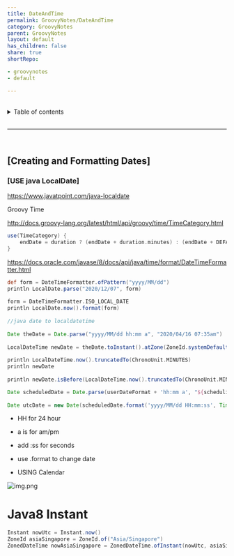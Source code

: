 ```yaml
---
title: DateAndTime
permalink: GroovyNotes/DateAndTime
category: GroovyNotes
parent: GroovyNotes
layout: default
has_children: false
share: true
shortRepo:

- groovynotes
- default

---
```


<br/>    

<details markdown="block">    
<summary>    
Table of contents    
</summary>    
{: .text-delta }    
1. TOC    
{:toc}    
</details>    

<br/>    

***    

<br/>    

## **[Creating and Formatting Dates]**

### **[USE java LocalDate]**

<https://www.javatpoint.com/java-localdate>    

Groovy Time

<http://docs.groovy-lang.org/latest/html/api/groovy/time/TimeCategory.html>    

```groovy    
use(TimeCategory) {    
    endDate = duration ? (endDate + duration.minutes) : (endDate + DEFAULTDURATION.minutes)    
}    
```    

<https://docs.oracle.com/javase/8/docs/api/java/time/format/DateTimeFormatter.html>    

```groovy    
def form = DateTimeFormatter.ofPattern("yyyy/MM/dd")    
println LocalDate.parse("2020/12/07", form)    
    
form = DateTimeFormatter.ISO_LOCAL_DATE    
println LocalDate.now().format(form)    
    
//java date to localdatetime    
    
Date theDate = Date.parse("yyyy/MM/dd hh:mm a", "2020/04/16 07:35am")    
    
LocalDateTime newDate = theDate.toInstant().atZone(ZoneId.systemDefault()).toLocalDateTime()    
    
println LocalDateTime.now().truncatedTo(ChronoUnit.MINUTES)    
println newDate    
    
println newDate.isBefore(LocalDateTime.now().truncatedTo(ChronoUnit.MINUTES))    
```    

```groovy    
Date scheduledDate = Date.parse(userDateFormat + 'hh:mm a', "${schedulingParams?.scheduledDate} ${schedulingParams?.scheduledTime}")    
    
Date utcDate = new Date(scheduledDate.format('yyyy/MM/dd HH:mm:ss', TimeZone.getTimeZone("UTC")))    
```    

- HH for 24 hour

- a is for am/pm

- add :ss for seconds

- use .format to change date

- USING Calendar

![img.png](assets/images/img.png)

# Java8 Instant

```groovy    
Instant nowUtc = Instant.now()    
ZoneId asiaSingapore = ZoneId.of("Asia/Singapore")    
ZonedDateTime nowAsiaSingapore = ZonedDateTime.ofInstant(nowUtc, asiaSingapore)    
```